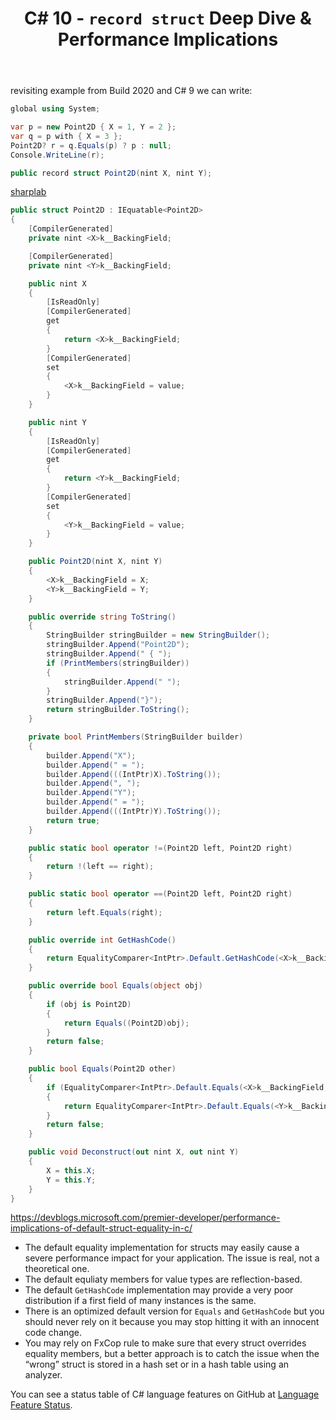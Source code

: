 ﻿---
layout: post
title: C# 10 - `record struct` Deep Dive & Performance Implications
---


revisiting example from Build 2020 and C# 9 we can write:
```csharp
global using System;

var p = new Point2D { X = 1, Y = 2 };
var q = p with { X = 3 };
Point2D? r = q.Equals(p) ? p : null;
Console.WriteLine(r);

public record struct Point2D(nint X, nint Y);
```
[sharplab](https://sharplab.io/#v2:EYLgZgpghgLgrgJwgZwLRIMYHsEBNXIwJwYzIA+AAgEwCMAsAFBMBuUCABAA4cC8HAOwgB3DgAUsASwExqAEQ4BvDgA0+HWgBoOATXXUOAXwDcrdhwCO6nsMkwAFktXqAzEdOMJ02XID8HTn4LADoAUQs4KAAbZAAKLgBKDn8eEEE4KKiPSloATliEBI8mSjdMHFwOQmJScSkZeViBb1VtZpldIqA===)
```csharp
public struct Point2D : IEquatable<Point2D>
{
    [CompilerGenerated]
    private nint <X>k__BackingField;

    [CompilerGenerated]
    private nint <Y>k__BackingField;

    public nint X
    {
        [IsReadOnly]
        [CompilerGenerated]
        get
        {
            return <X>k__BackingField;
        }
        [CompilerGenerated]
        set
        {
            <X>k__BackingField = value;
        }
    }

    public nint Y
    {
        [IsReadOnly]
        [CompilerGenerated]
        get
        {
            return <Y>k__BackingField;
        }
        [CompilerGenerated]
        set
        {
            <Y>k__BackingField = value;
        }
    }

    public Point2D(nint X, nint Y)
    {
        <X>k__BackingField = X;
        <Y>k__BackingField = Y;
    }

    public override string ToString()
    {
        StringBuilder stringBuilder = new StringBuilder();
        stringBuilder.Append("Point2D");
        stringBuilder.Append(" { ");
        if (PrintMembers(stringBuilder))
        {
            stringBuilder.Append(" ");
        }
        stringBuilder.Append("}");
        return stringBuilder.ToString();
    }

    private bool PrintMembers(StringBuilder builder)
    {
        builder.Append("X");
        builder.Append(" = ");
        builder.Append(((IntPtr)X).ToString());
        builder.Append(", ");
        builder.Append("Y");
        builder.Append(" = ");
        builder.Append(((IntPtr)Y).ToString());
        return true;
    }

    public static bool operator !=(Point2D left, Point2D right)
    {
        return !(left == right);
    }

    public static bool operator ==(Point2D left, Point2D right)
    {
        return left.Equals(right);
    }

    public override int GetHashCode()
    {
        return EqualityComparer<IntPtr>.Default.GetHashCode(<X>k__BackingField) * -1521134295 + EqualityComparer<IntPtr>.Default.GetHashCode(<Y>k__BackingField);
    }

    public override bool Equals(object obj)
    {
        if (obj is Point2D)
        {
            return Equals((Point2D)obj);
        }
        return false;
    }

    public bool Equals(Point2D other)
    {
        if (EqualityComparer<IntPtr>.Default.Equals(<X>k__BackingField, other.<X>k__BackingField))
        {
            return EqualityComparer<IntPtr>.Default.Equals(<Y>k__BackingField, other.<Y>k__BackingField);
        }
        return false;
    }

    public void Deconstruct(out nint X, out nint Y)
    {
        X = this.X;
        Y = this.Y;
    }
}
```


https://devblogs.microsoft.com/premier-developer/performance-implications-of-default-struct-equality-in-c/
* The default equality implementation for structs may easily cause a severe performance impact for your application. The issue is real, not a theoretical one.
* The default equliaty members for value types are reflection-based.
* The default `GetHashCode` implementation may provide a very poor distribution if a first field of many instances is the same.
* There is an optimized default version for `Equals` and `GetHashCode` but you should never rely on it because you may stop hitting it with an innocent code change.
* You may rely on FxCop rule to make sure that every struct overrides equality members, but a better approach is to catch the issue when the “wrong” struct is stored in a hash set or in a hash table using an analyzer.

You can see a status table of C# language features on GitHub at 
[Language Feature Status](https://github.com/dotnet/roslyn/blob/master/docs/Language%20Feature%20Status.md).

